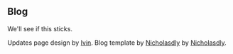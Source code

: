 ## Blog

We'll see if this sticks.

Updates page design by [Ivin](https://github.com/ivinjabraham/blog).
Blog template by [Nicholasdly](https://github.com/nicholasdly/miniblog) by [Nicholasdly](https://github.com/nicholasdly/).
